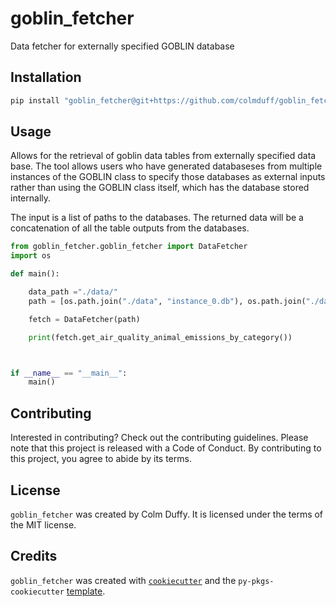 # goblin_fetcher

Data fetcher for externally specified GOBLIN database

## Installation

```bash
pip install "goblin_fetcher@git+https://github.com/colmduff/goblin_fetcher.git@main" 

```

## Usage

Allows for the retrieval of goblin data tables from externally specified data base. The tool allows users who have generated databaseses 
from multiple instances of the GOBLIN class to specify those databases as external inputs rather than using the GOBLIN class itself, which has the database
stored internally. 

The input is a list of paths to the databases. The returned data will be a concatenation of all the table outputs from the databases.

```python
from goblin_fetcher.goblin_fetcher import DataFetcher
import os 

def main():

    data_path ="./data/"
    path = [os.path.join("./data", "instance_0.db"), os.path.join("./data", "instance_1.db")]

    fetch = DataFetcher(path)

    print(fetch.get_air_quality_animal_emissions_by_category())



if __name__ == "__main__":  
    main()
```

## Contributing

Interested in contributing? Check out the contributing guidelines. Please note that this project is released with a Code of Conduct. By contributing to this project, you agree to abide by its terms.

## License

`goblin_fetcher` was created by Colm Duffy. It is licensed under the terms of the MIT license.

## Credits

`goblin_fetcher` was created with [`cookiecutter`](https://cookiecutter.readthedocs.io/en/latest/) and the `py-pkgs-cookiecutter` [template](https://github.com/py-pkgs/py-pkgs-cookiecutter).
